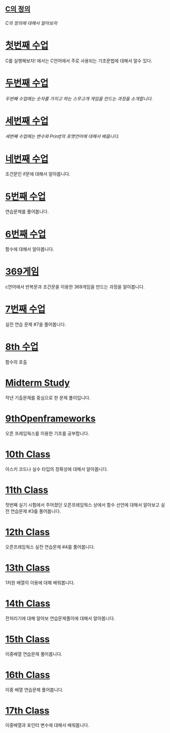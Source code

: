 ## [C의 정의 ](/c.md)

###### C의 정의에 대해서 알아보자

# [첫번째 수업 ](/how-it-works.md)

C를 실행해보자! 에서는 C언어에서 주로 사용되는 기초문법에 대해서 알수 있다.

# [두번째 수업](/second-class.md)

###### 두번째 수업에는 숫자를 가지고 하는 스무고개 게임을 만드는 과정을 소개합니다.

# [세번째 수업](/third-class.md)

###### 세번째 수업에는 변수와 Printf의 포맷언어에 대해서 배웁니다.

# [네번째 수업](/b124-bc88-c9f8-c218-c5c5.md)

조건문인 if문에 대해서 알아봅니다.

# [5번째 수업](/fifth-class.md)

연습문제를 풀어봅니다.

# [6번째 수업](/6th-class.md)

함수에 대해서 알아봅니다.

# [369게임](/homework-369-game.md)

c언어에서 반복문과 조건문을 이용한 369게임을 만드는 과정을 알아봅니다.

# [7번째 수업](/7th-class.md)

실전 연습 문제 \#7을 풀어봅니다.

# [8th 수업](/8th.md)

함수의 호출

# [Midterm Study](#midterm-study)

작년 기출문제를 중심으로 한 문제 풀이입니다.

# [9thOpenframeworks](#9thopenframeworks)

오픈 프레임웍스를 이용한 기초를 공부합니다.

# [10th Class](/10th-class.md)

아스키 코드나 실수 타입의 정확성에 대해서 알아봅니다.

# [11th Class](/11th-clasee.md)

첫번째 실기 시험에서 주어졌던 오픈프레임웍스 상에서 함수 선언에 대해서 알아보고 실전 연습문제 \#3를 풀어봅니다.

# [12th Class ](/12th-class.md)

오픈프레임웍스 실전 연습문제 \#4를 풀어봅니다.

# [13th Class](/13th-class.md)

1차원 배열의 이용에 대해 배워봅니다.

# [14th Class](/14th-class.md)

전처리기에 대해 알아보 연습문제풀이에 대해서 알아봅니다.

# [15th Class](/15th-class.md)

이중배열 연습문제 풀어봅니다.

# [16th Class](/16th-class.md)

이중 배열 연습문제 풀어봅니다.

# [17th Class](/17th-class.md)

이중배열과 포인터 변수에 대해서 배워봅니다. 

